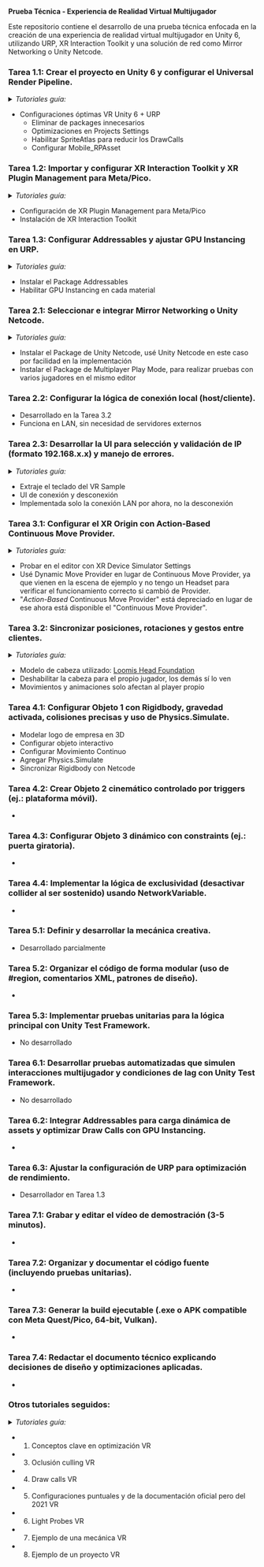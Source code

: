 **Prueba Técnica - Experiencia de Realidad Virtual Multijugador**  
 
Este repositorio contiene el desarrollo de una prueba técnica enfocada en la creación de una experiencia de realidad virtual multijugador en Unity 6, utilizando URP, XR Interaction Toolkit y una solución de red como Mirror Networking o Unity Netcode.  

### Tarea 1.1: Crear el proyecto en Unity 6 y configurar el Universal Render Pipeline.

<details><summary><i>Tutoriales guía:</i></summary>

- [Best Unity 6 setup for XR using Universal Render Pipeline - Step by Step Performance Guide](https://www.youtube.com/watch?v=Vlmy0JJ_E3c)

</details>

- Configuraciones óptimas VR Unity 6 + URP
	- Eliminar de packages innecesarios
	- Optimizaciones en Projects Settings
	- Habilitar SpriteAtlas para reducir los DrawCalls
	- Configurar Mobile_RPAsset

### Tarea 1.2: Importar y configurar XR Interaction Toolkit y XR Plugin Management para Meta/Pico.

<details><summary><i>Tutoriales guía:</i></summary>

- [How To Make A VR Game in an Hour Using Unity 6!](https://www.youtube.com/watch?v=kbBYcVrGZus)

</details>

- Configuración de XR Plugin Management para Meta/Pico
- Instalación de XR Interaction Toolkit

### Tarea 1.3: Configurar Addressables y ajustar GPU Instancing en URP.

<details><summary><i>Tutoriales guía:</i></summary>

- [Unity VR Optimization : Draw Calls](https://youtu.be/EMA5-WqkEAo?si=_VwUrR9FhFFJ9Wv1)
- [What are Addressables in Unity and How to use to them | Unity Tutorial](https://www.youtube.com/watch?v=wEuFAA-Ktwc)

</details>

- Instalar el Package Addressables
- Habilitar GPU Instancing en cada material

### Tarea 2.1: Seleccionar e integrar Mirror Networking o Unity Netcode.

<details><summary><i>Tutoriales guía:</i></summary>

- [How To Make a VR Multiplayer Game - Unity Netcode](https://www.youtube.com/watch?v=6fZ7LT5AeTw)

</details>

- Instalar el Package de Unity Netcode, usé Unity Netcode en este caso por facilidad en la implementación
- Instalar el Package de Multiplayer Play Mode, para realizar pruebas con varios jugadores en el mismo editor

### Tarea 2.2: Configurar la lógica de conexión local (host/cliente).

- Desarrollado en la Tarea 3.2
- Funciona en LAN, sin necesidad de servidores externos

### Tarea 2.3: Desarrollar la UI para selección y validación de IP (formato 192.168.x.x) y manejo de errores.

<details><summary><i>Tutoriales guía:</i></summary>

- Minuto 08:39 Crear UIs [Make a VR multiplayer game - part 2 | Unity](https://www.youtube.com/watch?v=OT12GfUKpYI)
- [Connect Across Devices on same LAN | Unity Netcode - Quick Tutorial](https://www.youtube.com/watch?v=yCQ26wADnDM)

</details>

- Extraje el teclado del VR Sample
- UI de conexión y desconexión
- Implementada solo la conexión LAN por ahora, no la desconexión

### Tarea 3.1: Configurar el XR Origin con Action-Based Continuous Move Provider.

<details><summary><i>Tutoriales guía:</i></summary>

- Minuto 11:52 Crear escena. [How To Make A VR Game in an Hour Using Unity 6!](https://www.youtube.com/watch?v=kbBYcVrGZus)
- Minuto 02:39 Simulador. [Create a VR UI in Unity 6, FAST & SIMPLE | XR Interaction Toolkit](https://www.youtube.com/watch?v=8MN8fyp6s9E)

</details>

- Probar en el editor con XR Device Simulator Settings
- Usé Dynamic Move Provider en lugar de Continuous Move Provider, ya que vienen en la escena de ejemplo y no tengo un Headset para verificar el funcionamiento correcto si cambió de Provider.
- "*Action-Based* Continuous Move Provider" está depreciado en lugar de ese ahora está disponible el "Continuous Move Provider".


### Tarea 3.2: Sincronizar posiciones, rotaciones y gestos entre clientes.

<details><summary><i>Tutoriales guía:</i></summary>

- [How To Make a VR Multiplayer Game - Unity Netcode](https://www.youtube.com/watch?v=6fZ7LT5AeTw)

</details>

- Modelo de cabeza utilizado: [Loomis Head Foundation](https://sketchfab.com/3d-models/loomis-head-foundation-f0ed55b94b334bd7ac9e5e5656cd5bc0)
- Deshabilitar la cabeza para el propio jugador, los demás sí lo ven
- Movimientos y animaciones solo afectan al player propio

### Tarea 4.1: Configurar Objeto 1 con Rigidbody, gravedad activada, colisiones precisas y uso de Physics.Simulate.

- Modelar logo de empresa en 3D
- Configurar objeto interactivo
- Configurar Movimiento Continuo
- Agregar Physics.Simulate
- Sincronizar Rigidbody con Netcode

### Tarea 4.2: Crear Objeto 2 cinemático controlado por triggers (ej.: plataforma móvil).

-

### Tarea 4.3: Configurar Objeto 3 dinámico con constraints (ej.: puerta giratoria).

-

### Tarea 4.4: Implementar la lógica de exclusividad (desactivar collider al ser sostenido) usando NetworkVariable.

-

### Tarea 5.1: Definir y desarrollar la mecánica creativa.

- Desarrollado parcialmente

### Tarea 5.2: Organizar el código de forma modular (uso de #region, comentarios XML, patrones de diseño).

-

### Tarea 5.3: Implementar pruebas unitarias para la lógica principal con Unity Test Framework.

- No desarrollado

### Tarea 6.1: Desarrollar pruebas automatizadas que simulen interacciones multijugador y condiciones de lag con Unity Test Framework.

- No desarrollado

### Tarea 6.2: Integrar Addressables para carga dinámica de assets y optimizar Draw Calls con GPU Instancing.

-

### Tarea 6.3: Ajustar la configuración de URP para optimización de rendimiento.

- Desarrollador en Tarea 1.3

### Tarea 7.1: Grabar y editar el vídeo de demostración (3-5 minutos).

- 

### Tarea 7.2: Organizar y documentar el código fuente (incluyendo pruebas unitarias).

-

### Tarea 7.3: Generar la build ejecutable (.exe o APK compatible con Meta Quest/Pico, 64-bit, Vulkan).

-

### Tarea 7.4: Redactar el documento técnico explicando decisiones de diseño y optimizaciones aplicadas.

-









### Otros tutoriales seguidos:

<details><summary><i>Tutoriales guía:</i></summary>

- 1. [VR Optimization and Performance Tips for Unity](https://www.youtube.com/watch?v=xqgt9W4Zrjg)
- 2. [Best Unity 6 setup for XR using Universal Render Pipeline - Step by Step Performance Guide](https://www.youtube.com/watch?v=Vlmy0JJ_E3c)
- 3. [What is Polycount and How Does It Affect YOUR Unity VR Game?](https://youtu.be/Fg_v7xm8pQQ?si=qfHH7MDTtCrfujvZ)
- 4. [Unity VR Optimization : Draw Calls](https://youtu.be/EMA5-WqkEAo?si=_VwUrR9FhFFJ9Wv1)
- 5. [Optimize your Unity Game Settings for the Meta Quest](https://youtu.be/swQFRKlgL24?si=ihtfl9TsjFs0Xax4)
- 6. [Unity VR Optimization : Light Probes](https://youtu.be/T13h3So6oFU?si=bG8WpRQgNxPnFB_q)
- 7. [Unity 6 VR Archery That Actually Feels Good!](https://www.youtube.com/watch?v=hm9K0AndDiU)
- 8. [How To Make A VR Game in an Hour Using Unity 6!](https://www.youtube.com/watch?v=kbBYcVrGZus)

</details>

- 1. Conceptos clave en optimización VR
- 3. Oclusión culling VR
- 4. Draw calls VR
- 5. Configuraciones puntuales y de la documentación oficial pero del 2021 VR
- 6. Light Probes VR
- 7. Ejemplo de una mecánica VR
- 8. Ejemplo de un proyecto VR


